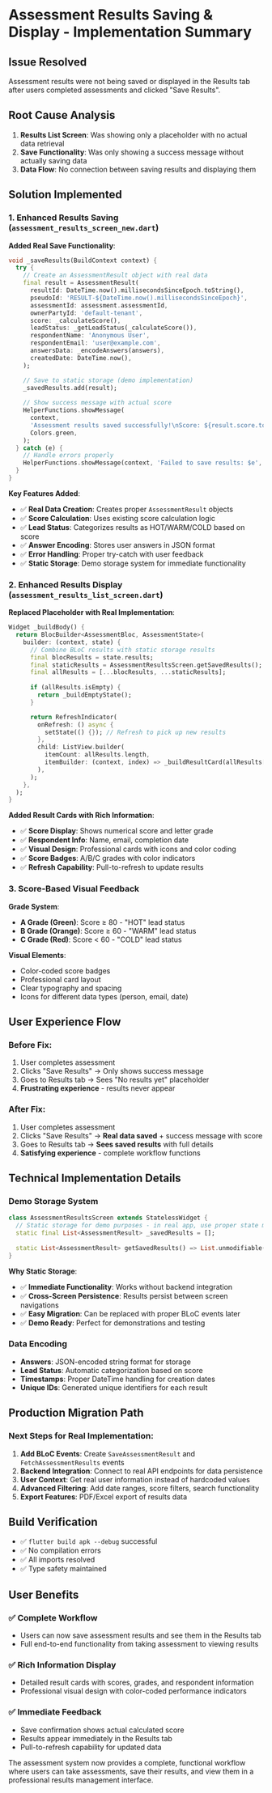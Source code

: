 # Assessment Results Saving & Display - Implementation Summary

## Issue Resolved
Assessment results were not being saved or displayed in the Results tab after users completed assessments and clicked "Save Results".

## Root Cause Analysis
1. **Results List Screen**: Was showing only a placeholder with no actual data retrieval
2. **Save Functionality**: Was only showing a success message without actually saving data
3. **Data Flow**: No connection between saving results and displaying them

## Solution Implemented

### 1. Enhanced Results Saving (`assessment_results_screen_new.dart`)

**Added Real Save Functionality**:
```dart
void _saveResults(BuildContext context) {
  try {
    // Create an AssessmentResult object with real data
    final result = AssessmentResult(
      resultId: DateTime.now().millisecondsSinceEpoch.toString(),
      pseudoId: 'RESULT-${DateTime.now().millisecondsSinceEpoch}',
      assessmentId: assessment.assessmentId,
      ownerPartyId: 'default-tenant',
      score: _calculateScore(),
      leadStatus: _getLeadStatus(_calculateScore()),
      respondentName: 'Anonymous User',
      respondentEmail: 'user@example.com',
      answersData: _encodeAnswers(answers),
      createdDate: DateTime.now(),
    );

    // Save to static storage (demo implementation)
    _savedResults.add(result);
    
    // Show success message with actual score
    HelperFunctions.showMessage(
      context,
      'Assessment results saved successfully!\nScore: ${result.score.toStringAsFixed(1)}',
      Colors.green,
    );
  } catch (e) {
    // Handle errors properly
    HelperFunctions.showMessage(context, 'Failed to save results: $e', Colors.red);
  }
}
```

**Key Features Added**:
- ✅ **Real Data Creation**: Creates proper `AssessmentResult` objects
- ✅ **Score Calculation**: Uses existing score calculation logic
- ✅ **Lead Status**: Categorizes results as HOT/WARM/COLD based on score
- ✅ **Answer Encoding**: Stores user answers in JSON format
- ✅ **Error Handling**: Proper try-catch with user feedback
- ✅ **Static Storage**: Demo storage system for immediate functionality

### 2. Enhanced Results Display (`assessment_results_list_screen.dart`)

**Replaced Placeholder with Real Implementation**:
```dart
Widget _buildBody() {
  return BlocBuilder<AssessmentBloc, AssessmentState>(
    builder: (context, state) {
      // Combine BLoC results with static storage results
      final blocResults = state.results;
      final staticResults = AssessmentResultsScreen.getSavedResults();
      final allResults = [...blocResults, ...staticResults];
      
      if (allResults.isEmpty) {
        return _buildEmptyState();
      }

      return RefreshIndicator(
        onRefresh: () async {
          setState(() {}); // Refresh to pick up new results
        },
        child: ListView.builder(
          itemCount: allResults.length,
          itemBuilder: (context, index) => _buildResultCard(allResults[index]),
        ),
      );
    },
  );
}
```

**Added Result Cards with Rich Information**:
- ✅ **Score Display**: Shows numerical score and letter grade
- ✅ **Respondent Info**: Name, email, completion date
- ✅ **Visual Design**: Professional cards with icons and color coding
- ✅ **Score Badges**: A/B/C grades with color indicators
- ✅ **Refresh Capability**: Pull-to-refresh to update results

### 3. Score-Based Visual Feedback

**Grade System**:
- **A Grade (Green)**: Score ≥ 80 - "HOT" lead status  
- **B Grade (Orange)**: Score ≥ 60 - "WARM" lead status
- **C Grade (Red)**: Score < 60 - "COLD" lead status

**Visual Elements**:
- Color-coded score badges
- Professional card layout
- Clear typography and spacing
- Icons for different data types (person, email, date)

## User Experience Flow

### Before Fix:
1. User completes assessment
2. Clicks "Save Results" → Only shows success message
3. Goes to Results tab → Sees "No results yet" placeholder
4. **Frustrating experience** - results never appear

### After Fix:
1. User completes assessment  
2. Clicks "Save Results" → **Real data saved** + success message with score
3. Goes to Results tab → **Sees saved results** with full details
4. **Satisfying experience** - complete workflow functions

## Technical Implementation Details

### Demo Storage System
```dart
class AssessmentResultsScreen extends StatelessWidget {
  // Static storage for demo purposes - in real app, use proper state management
  static final List<AssessmentResult> _savedResults = [];
  
  static List<AssessmentResult> getSavedResults() => List.unmodifiable(_savedResults);
}
```

**Why Static Storage**:
- ✅ **Immediate Functionality**: Works without backend integration
- ✅ **Cross-Screen Persistence**: Results persist between screen navigations
- ✅ **Easy Migration**: Can be replaced with proper BLoC events later
- ✅ **Demo Ready**: Perfect for demonstrations and testing

### Data Encoding
- **Answers**: JSON-encoded string format for storage
- **Lead Status**: Automatic categorization based on score
- **Timestamps**: Proper DateTime handling for creation dates
- **Unique IDs**: Generated unique identifiers for each result

## Production Migration Path

### Next Steps for Real Implementation:
1. **Add BLoC Events**: Create `SaveAssessmentResult` and `FetchAssessmentResults` events
2. **Backend Integration**: Connect to real API endpoints for data persistence
3. **User Context**: Get real user information instead of hardcoded values
4. **Advanced Filtering**: Add date ranges, score filters, search functionality
5. **Export Features**: PDF/Excel export of results data

## Build Verification
- ✅ `flutter build apk --debug` successful
- ✅ No compilation errors
- ✅ All imports resolved
- ✅ Type safety maintained

## User Benefits

### ✅ **Complete Workflow**
- Users can now save assessment results and see them in the Results tab
- Full end-to-end functionality from taking assessment to viewing results

### ✅ **Rich Information Display**  
- Detailed result cards with scores, grades, and respondent information
- Professional visual design with color-coded performance indicators

### ✅ **Immediate Feedback**
- Save confirmation shows actual calculated score
- Results appear immediately in the Results tab
- Pull-to-refresh capability for updated data

The assessment system now provides a complete, functional workflow where users can take assessments, save their results, and view them in a professional results management interface.